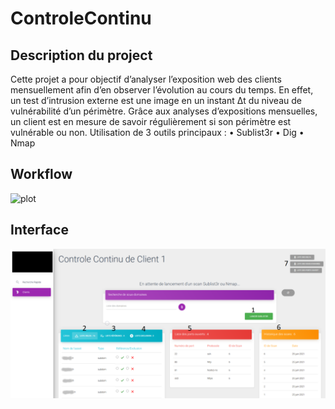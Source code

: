 # ControleContinu

## Description du project
Cette projet a pour objectif d’analyser l’exposition web des clients mensuellement afin d’en observer l’évolution au cours du temps. En effet, un test d’intrusion externe est une image en un instant Δt du niveau de vulnérabilité d’un périmètre. Grâce aux analyses d’expositions mensuelles, un client est en mesure de savoir régulièrement si son périmètre est vulnérable ou non.
Utilisation de 3 outils principaux :
• Sublist3r
• Dig
• Nmap

## Workflow

![plot](./capture/worflow.png)

## Interface

![plot](./capture/interface.png)
